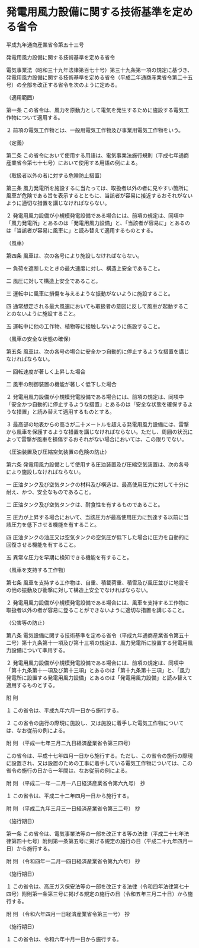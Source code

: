# 発電用風力設備に関する技術基準を定める省令

平成九年通商産業省令第五十三号

発電用風力設備に関する技術基準を定める省令

電気事業法（昭和三十九年法律第百七十号）第三十九条第一項の規定に基づき、発電用風力設備に関する技術基準を定める省令（平成二年通商産業省令第二十五号）の全部を改正する省令を次のように定める。

（適用範囲）

第一条 この省令は、風力を原動力として電気を発生するために施設する電気工作物について適用する。

２ 前項の電気工作物とは、一般用電気工作物及び事業用電気工作物をいう。

（定義）

第二条 この省令において使用する用語は、電気事業法施行規則（平成七年通商産業省令第七十七号）において使用する用語の例による。

（取扱者以外の者に対する危険防止措置）

第三条 風力発電所を施設するに当たっては、取扱者以外の者に見やすい箇所に風車が危険である旨を表示するとともに、当該者が容易に接近するおそれがないように適切な措置を講じなければならない。

２ 発電用風力設備が小規模発電設備である場合には、前項の規定は、同項中「風力発電所」とあるのは「発電用風力設備」と、「当該者が容易に」とあるのは「当該者が容易に風車に」と読み替えて適用するものとする。

（風車）

第四条 風車は、次の各号により施設しなければならない。

一 負荷を遮断したときの最大速度に対し、構造上安全であること。

二 風圧に対して構造上安全であること。

三 運転中に風車に損傷を与えるような振動がないように施設すること。

四 通常想定される最大風速においても取扱者の意図に反して風車が起動することのないように施設すること。

五 運転中に他の工作物、植物等に接触しないように施設すること。

（風車の安全な状態の確保）

第五条 風車は、次の各号の場合に安全かつ自動的に停止するような措置を講じなければならない。

一 回転速度が著しく上昇した場合

二 風車の制御装置の機能が著しく低下した場合

２ 発電用風力設備が小規模発電設備である場合には、前項の規定は、同項中「安全かつ自動的に停止するような措置」とあるのは「安全な状態を確保するような措置」と読み替えて適用するものとする。

３ 最高部の地表からの高さが二十メートルを超える発電用風力設備には、雷撃から風車を保護するような措置を講じなければならない。ただし、周囲の状況によって雷撃が風車を損傷するおそれがない場合においては、この限りでない。

（圧油装置及び圧縮空気装置の危険の防止）

第六条 発電用風力設備として使用する圧油装置及び圧縮空気装置は、次の各号により施設しなければならない。

一 圧油タンク及び空気タンクの材料及び構造は、最高使用圧力に対して十分に耐え、かつ、安全なものであること。

二 圧油タンク及び空気タンクは、耐食性を有するものであること。

三 圧力が上昇する場合において、当該圧力が最高使用圧力に到達する以前に当該圧力を低下させる機能を有すること。

四 圧油タンクの油圧又は空気タンクの空気圧が低下した場合に圧力を自動的に回復させる機能を有すること。

五 異常な圧力を早期に検知できる機能を有すること。

（風車を支持する工作物）

第七条 風車を支持する工作物は、自重、積載荷重、積雪及び風圧並びに地震その他の振動及び衝撃に対して構造上安全でなければならない。

２ 発電用風力設備が小規模発電設備である場合には、風車を支持する工作物に取扱者以外の者が容易に登ることができないように適切な措置を講じること。

（公害等の防止）

第八条 電気設備に関する技術基準を定める省令（平成九年通商産業省令第五十二号）第十九条第十一項及び第十三項の規定は、風力発電所に設置する発電用風力設備について準用する。

２ 発電用風力設備が小規模発電設備である場合には、前項の規定は、同項中「第十九条第十一項及び第十三項」とあるのは「第十九条第十三項」と、「風力発電所に設置する発電用風力設備」とあるのは「発電用風力設備」と読み替えて適用するものとする。

附 則

１ この省令は、平成九年六月一日から施行する。

２ この省令の施行の際現に施設し、又は施設に着手した電気工作物については、なお従前の例による。

附 則 （平成一七年三月二九日経済産業省令第三四号）

この省令は、平成十七年四月一日から施行する。ただし、この省令の施行の際現に設置され、又は設置のための工事に着手している電気工作物については、この省令の施行の日から一年間は、なお従前の例による。

附 則 （平成二一年一二月一八日経済産業省令第六九号） 抄

１ この省令は、平成二十二年四月一日から施行する。

附 則 （平成二九年三月三一日経済産業省令第三二号） 抄

（施行期日）

第一条 この省令は、電気事業法等の一部を改正する等の法律（平成二十七年法律第四十七号）附則第一条第五号に掲げる規定の施行の日（平成二十九年四月一日）から施行する。

附 則 （令和四年一二月一四日経済産業省令第九六号） 抄

（施行期日）

１ この省令は、高圧ガス保安法等の一部を改正する法律（令和四年法律第七十四号）附則第一条第三号に掲げる規定の施行の日（令和五年三月二十日）から施行する。

附 則 （令和六年四月一日経済産業省令第三一号） 抄

（施行期日）

１ この省令は、令和六年十月一日から施行する。
